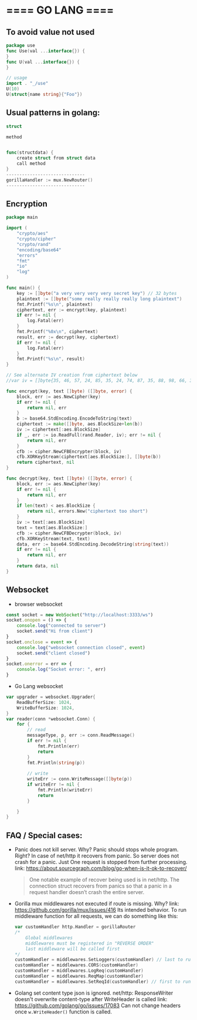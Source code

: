 # ==== GO LANG ====


## To avoid value not used
```go
package use
func Use(val ...interface{}) {
}
func U(val ...interface{}) {
}
```
```go
// usage
import . "_/use"
U(10)
U(struct{name string}{"Foo"})
```



## Usual patterns in golang:

```go
struct

method


func(structdata) {
    create struct from struct data
    call method
}
------------------------------
gorillaHandler := mux.NewRouter()
------------------------------
```

## Encryption

```go
package main

import (
	"crypto/aes"
	"crypto/cipher"
	"crypto/rand"
	"encoding/base64"
	"errors"
	"fmt"
	"io"
	"log"
)

func main() {
	key := []byte("a very very very very secret key") // 32 bytes
	plaintext := []byte("some really really really long plaintext")
	fmt.Printf("%s\n", plaintext)
	ciphertext, err := encrypt(key, plaintext)
	if err != nil {
		log.Fatal(err)
	}
	fmt.Printf("%0x\n", ciphertext)
	result, err := decrypt(key, ciphertext)
	if err != nil {
		log.Fatal(err)
	}
	fmt.Printf("%s\n", result)
}

// See alternate IV creation from ciphertext below
//var iv = []byte{35, 46, 57, 24, 85, 35, 24, 74, 87, 35, 88, 98, 66, 32, 14, 05}

func encrypt(key, text []byte) ([]byte, error) {
	block, err := aes.NewCipher(key)
	if err != nil {
		return nil, err
	}
	b := base64.StdEncoding.EncodeToString(text)
	ciphertext := make([]byte, aes.BlockSize+len(b))
	iv := ciphertext[:aes.BlockSize]
	if _, err := io.ReadFull(rand.Reader, iv); err != nil {
		return nil, err
	}
	cfb := cipher.NewCFBEncrypter(block, iv)
	cfb.XORKeyStream(ciphertext[aes.BlockSize:], []byte(b))
	return ciphertext, nil
}

func decrypt(key, text []byte) ([]byte, error) {
	block, err := aes.NewCipher(key)
	if err != nil {
		return nil, err
	}
	if len(text) < aes.BlockSize {
		return nil, errors.New("ciphertext too short")
	}
	iv := text[:aes.BlockSize]
	text = text[aes.BlockSize:]
	cfb := cipher.NewCFBDecrypter(block, iv)
	cfb.XORKeyStream(text, text)
	data, err := base64.StdEncoding.DecodeString(string(text))
	if err != nil {
		return nil, err
	}
	return data, nil
}
```


## Websocket

- browser websocket
```js
const socket = new WebSocket("http://localhost:3333/ws")
socket.onopen = () => {
	console.log("connected to server")
	socket.send("Hi from client")
}
socket.onclose = event => {
	console.log("websocket connection closed", event)
	socket.send("client closed")
}
socket.onerror = err => {
	console.log("Socket error: ", err)
}
```
- Go Lang websocket
```go
var upgrader = websocket.Upgrader{
	ReadBufferSize: 1024,
	WriteBufferSize: 1024,
}
var reader(conn *websocket.Conn) {
	for {
		// read
		messageType, p, err := conn.ReadMessage()
		if err != nil {
			fmt.Println(err)
			return
		}
		fmt.Println(string(p))
		
		// write
		writeErr := conn.WriteMessage([]byte(p))
		if writeErr != nil {
			fmt.Println(writeErr)
			return
		}

	}
}
```


## FAQ / Special cases:

- Panic does not kill server. Why? Panic should stops whole program. Right?
	In case of net/http it recovers from panic. So server does not crash for a panic.
	Just One request is stopped from further processing.
	link: https://about.sourcegraph.com/blog/go-when-is-it-ok-to-recover/
	> One notable example of recover being used is in net/http. The connection struct recovers from panics so that a panic in a request handler doesn’t crash the entire server.

- Gorilla mux middlewares not executed if route is missing. Why?
	link: https://github.com/gorilla/mux/issues/416
	Its intended behavior.
	To run middleware function for all requests, we can do something like this:

	```go
	var customHandler http.Handler = gorillaRouter
	/*
		Global middlewares
		middlewares must be registered in "REVERSE ORDER"
		last middleware will be called first
	*/
	customHandler = middlewares.SetLoggers(customHandler) // last to run
	customHandler = middlewares.CORS(customHandler)
	customHandler = middlewares.LogReq(customHandler)
	customHandler = middlewares.ReqMap(customHandler)
	customHandler = middlewares.SetReqId(customHandler) // first to run 
	```

- Golang set content type json is ignored.
	net/http: ResponseWriter doesn't overwrite content-type after WriteHeader is called
	link: https://github.com/golang/go/issues/17083
	Can not change headers once `w.WriteHeader()` function is called.



